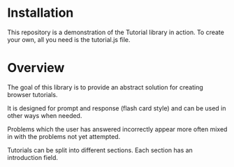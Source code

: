 # Installation

This repository is a demonstration of the Tutorial library in action. To create your own, all you need is the tutorial.js file.

# Overview

The goal of this library is to provide an abstract solution for creating browser tutorials.

It is designed for prompt and response (flash card style) and can be used in other ways when needed.

Problems which the user has answered incorrectly appear more often mixed in with the problems not yet attempted.

Tutorials can be split into different sections. Each section has an introduction field.